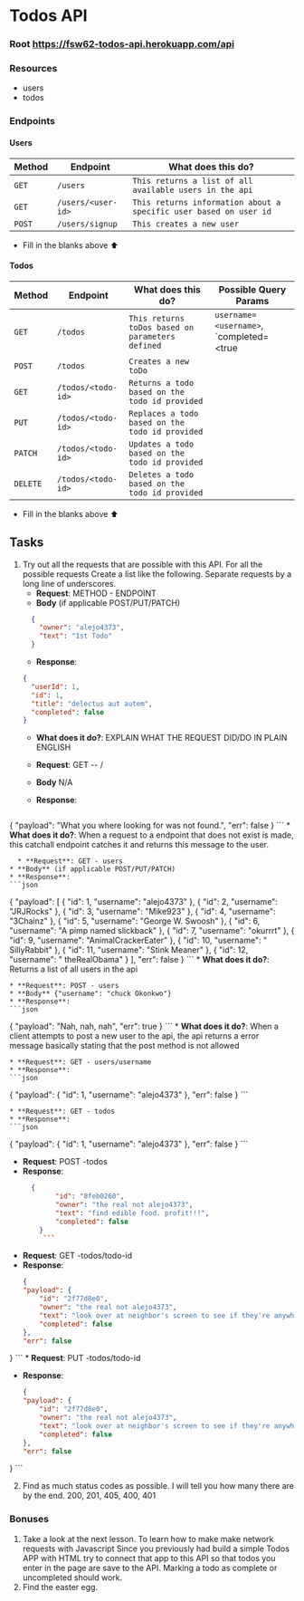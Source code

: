 # Todos API

### Root https://fsw62-todos-api.herokuapp.com/api

### Resources
* users
* todos

### Endpoints

#### Users
| Method | Endpoint           | What does this do? |
|--------|--------------------|--------------------|
| `GET`  | `/users`           | `This returns a list of all available users in the api`|
| `GET`  | `/users/<user-id>` | `This returns information about a specific user based on user id`|
| `POST`  | `/users/signup`   | `This creates a new user`|


* Fill in the blanks above :arrow_up: 

#### Todos
| Method   | Endpoint           | What does this do? | Possible Query Params |
|----------|--------------------|--------------------|-----------------------|
| `GET`    | `/todos`           | `This returns toDos based on parameters defined`| `username=<username>`, `completed=<true|false> `
| `POST`   | `/todos`           | `Creates a new toDo`|| `id=<user-id>`, `toDos=<toDos>`
| `GET`    | `/todos/<todo-id>` | `Returns a todo based on the todo id provided`|| `todo-id=<todo-id>`, username=`<username>`
| `PUT`    | `/todos/<todo-id>` | `Replaces a todo based on the todo id provided`||  `todo-id=<todo-id>`, `username=<username>`
| `PATCH`  | `/todos/<todo-id>` | `Updates a todo based on the todo id provided`||  `todo-id=<todo-id>`, username=`<username>`
| `DELETE` | `/todos/<todo-id>` | `Deletes a todo based on the todo id provided`||  `todo-id=<todo-id>`, username=`<username>`

* Fill in the blanks above :arrow_up: 

## Tasks
1. Try out all the requests that are possible with this API. For all the possible requests Create a list like the following.
Separate requests by a long line of underscores.
    * **Request**: METHOD - ENDPOINT
    * **Body** (if applicable POST/PUT/PATCH)
    ```json
      {
        "owner": "alejo4373",
        "text": "1st Todo"
      }
    ```
    * **Response**:
    ```json
    {
      "userId": 1,
      "id": 1,
      "title": "delectus aut autem",
      "completed": false
    }
    ```
    * **What does it do?**: EXPLAIN WHAT THE REQUEST DID/DO IN PLAIN ENGLISH

     * **Request**: GET -- /
    * **Body** N/A
    * **Response**:
    ```json
{
    "payload": "What you where looking for was not found.",
    "err": false
}
    ```
    * **What does it do?**: When a request to a endpoint that does not exist is made, this catchall endpoint catches it and returns this message to the user. 

      * **Request**: GET - users
    * **Body** (if applicable POST/PUT/PATCH)
    * **Response**:
    ```json
 {
    "payload": [
        {
            "id": 1,
            "username": "alejo4373"
        },
        {
            "id": 2,
            "username": "JRJRocks"
        },
        {
            "id": 3,
            "username": "Mike923"
        },
        {
            "id": 4,
            "username": "3Chainz"
        },
        {
            "id": 5,
            "username": "George W. Swoosh"
        },
        {
            "id": 6,
            "username": "A pimp named slickback"
        },
        {
            "id": 7,
            "username": "okurrrt"
        },
        {
            "id": 9,
            "username": "AnimalCrackerEater"
        },
        {
            "id": 10,
            "username": " SillyRabbit"
        },
        {
            "id": 11,
            "username": "Stink Meaner"
        },
        {
            "id": 12,
            "username": " theRealObama"
        }
    ],
    "err": false
}
    ```
    * **What does it do?**: Returns a list of all users in the api

    * **Request**: POST - users
    * **Body** {"username": "chuck Okonkwo"}
    * **Response**:
    ```json
{
    "payload": "Nah, nah, nah",
    "err": true
}
    ```
    * **What does it do?**: When a client attempts to post a new user to the api, the api returns a error message basically stating that the post method is not allowed 


    * **Request**: GET - users/username
    * **Response**:
    ```json
{
    "payload": {
        "id": 1,
        "username": "alejo4373"
    },
    "err": false
}
    ```


    * **Request**: GET - todos
    * **Response**:
    ```json
{
    "payload": {
        "id": 1,
        "username": "alejo4373"
    },
    "err": false
}
    ```
 * **Request**: POST -todos
 * **Response**:
    ```json
      {
            "id": "8feb0260",
            "owner": "the real not alejo4373",
            "text": "find edible food. profit!!!",
            "completed": false
        }
         ```
* **Request**: GET -todos/todo-id
 * **Response**:
    ```json
    {
    "payload": {
        "id": "2f77d8e0",
        "owner": "the real not alejo4373",
        "text": "look over at neighbor's screen to see if they're anywhere better in the lab",
        "completed": false
    },
    "err": false
}
         ```
         * **Request**: PUT -todos/todo-id
 * **Response**:
    ```json
    {
    "payload": {
        "id": "2f77d8e0",
        "owner": "the real not alejo4373",
        "text": "look over at neighbor's screen to see if they're anywhere better in the lab",
        "completed": false
    },
    "err": false
}
         ```


    





2. Find as much status codes as possible. I will tell you how many there are by the end.
200, 201, 405, 400, 401

### Bonuses
1. Take a look at the next lesson. To learn how to make make network requests with Javascript
Since you previously had build a simple Todos APP with HTML try to connect that app to this
API so that todos you enter in the page are save to the API. Marking a todo as complete or uncompleted
should work.
2. Find the easter egg.
